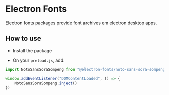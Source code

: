 # Electron Fonts

Electron fonts packages provide font archives em electron desktop apps.

## How to use

* Install the package

* On your `preload.js`, add:

```ts
import NotoSansSoraSompeng from "@electron-fonts/noto-sans-sora-sompeng"

window.addEventListener("DOMContentLoaded", () => {
    NotoSansSoraSompeng.inject()
})
```